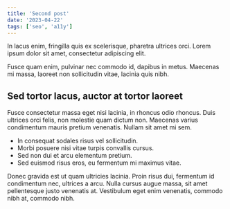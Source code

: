 ```yaml
---
title: 'Second post'
date: '2023-04-22'
tags: ['seo', 'a11y']
---
```


In lacus enim, fringilla quis ex scelerisque, pharetra ultrices orci. Lorem ipsum dolor sit amet, consectetur adipiscing elit.

Fusce quam enim, pulvinar nec commodo id, dapibus in metus. Maecenas mi massa, laoreet non sollicitudin vitae, lacinia quis nibh.

## Sed tortor lacus, auctor at tortor laoreet

Fusce consectetur massa eget nisi lacinia, in rhoncus odio rhoncus. Duis ultrices orci felis, non molestie quam dictum non. Maecenas varius condimentum mauris pretium venenatis. Nullam sit amet mi sem.

- In consequat sodales risus vel sollicitudin.
- Morbi posuere nisi vitae turpis convallis cursus.
- Sed non dui et arcu elementum pretium.
- Sed euismod risus eros, eu fermentum mi maximus vitae.

Donec gravida est ut quam ultricies lacinia. Proin risus dui, fermentum id condimentum nec, ultrices a arcu. Nulla cursus augue massa, sit amet pellentesque justo venenatis at. Vestibulum eget enim venenatis, commodo nibh at, commodo nibh.
